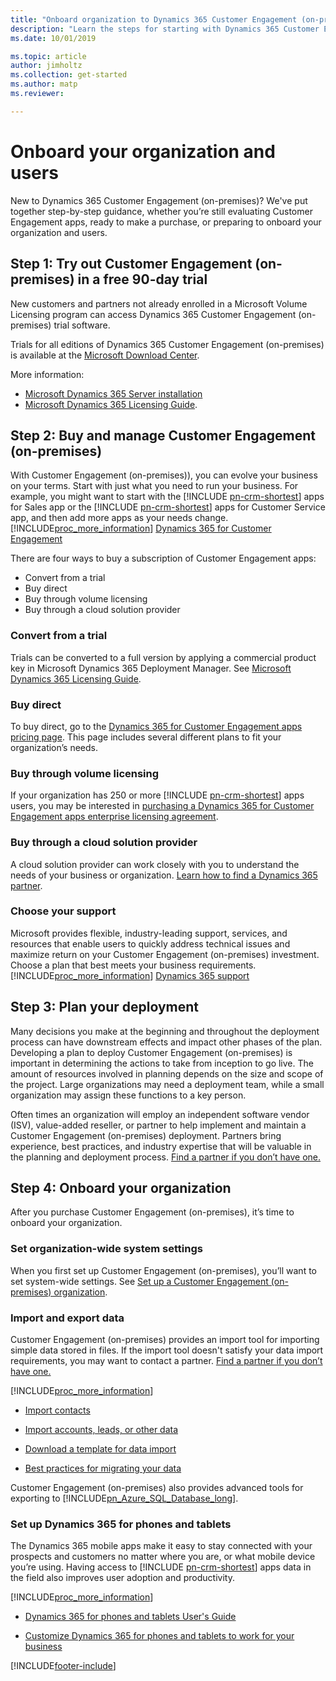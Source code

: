 ```yaml
---
title: "Onboard organization to Dynamics 365 Customer Engagement (on-premises)"
description: "Learn the steps for starting with Dynamics 365 Customer Engagement (on-premises), from buying a subscription to onboarding your organization and users."
ms.date: 10/01/2019

ms.topic: article
author: jimholtz
ms.collection: get-started
ms.author: matp
ms.reviewer: 

---
```


# Onboard your organization and users

New to Dynamics 365 Customer Engagement (on-premises)? We've put together step-by-step guidance, whether you’re still evaluating Customer Engagement apps, ready to make a purchase, or preparing to onboard your organization and users.  
  
## Step 1: Try out Customer Engagement (on-premises) in a free 90-day trial  
New customers and partners not already enrolled in a Microsoft Volume Licensing program can access Dynamics 365 Customer Engagement (on-premises) trial software.

Trials for all editions of Dynamics 365 Customer Engagement (on-premises) is available at the [Microsoft Download Center](https://go.microsoft.com/fwlink/?linkid=2025342).

More information:
- [Microsoft Dynamics 365 Server installation](../deploy/microsoft-dynamics-365-server-installation.md)
- [Microsoft Dynamics 365 Licensing Guide](https://go.microsoft.com/fwlink/?LinkId=866544).

  
## Step 2: Buy and manage Customer Engagement (on-premises)   
 With Customer Engagement (on-premises)), you can evolve your business on your terms. Start with just what you need to run your business. For example, you might want to start with the [!INCLUDE [pn-crm-shortest](../includes/pn-crm-shortest.md)] apps for Sales app or the [!INCLUDE [pn-crm-shortest](../includes/pn-crm-shortest.md)] apps for Customer Service app, and then add more apps as your needs change. [!INCLUDE[proc_more_information](../includes/proc-more-information.md)] [Dynamics 365 for Customer Engagement](https://www.microsoft.com/dynamics365/home)  
  
 There are four ways to buy a subscription of Customer Engagement apps:  
  
-   Convert from a trial  
-   Buy direct  
-   Buy through volume licensing  
-   Buy through a cloud solution provider  


### Convert from a trial  
Trials can be converted to a full version by applying a commercial product key in Microsoft Dynamics 365 Deployment Manager. See [Microsoft Dynamics 365 Licensing Guide](https://go.microsoft.com/fwlink/?LinkId=866544).

### Buy direct  
 To buy direct, go to the [Dynamics 365 for Customer Engagement apps pricing page](https://www.microsoft.com/dynamics365/pricing). This page includes several different plans to fit your organization’s needs.  

### Buy through volume licensing  
 If your organization has 250 or more [!INCLUDE [pn-crm-shortest](../includes/pn-crm-shortest.md)] apps users, you may be interested in [purchasing a Dynamics 365 for Customer Engagement apps enterprise licensing agreement](https://www.microsoft.com/licensing).  
  
### Buy through a cloud solution provider  
 A cloud solution provider can work closely with you to understand the needs of your business or organization. [Learn how to find a Dynamics 365 partner](/partner-center/).  
  
### Choose your support  
 Microsoft provides flexible, industry-leading support, services, and resources that enable users to quickly address technical issues and maximize return on your Customer Engagement (on-premises) investment. Choose a plan that best meets your business requirements. [!INCLUDE[proc_more_information](../includes/proc-more-information.md)] [Dynamics 365 support](https://www.microsoft.com/dynamics365/support)  

## Step 3: Plan your deployment 
 Many decisions you make at the beginning and throughout the deployment process can have downstream effects and impact other phases of the plan. Developing a plan to deploy Customer Engagement (on-premises) is important in determining the actions to take from inception to go live. The amount of resources involved in planning depends on the size and scope of the project. Large organizations may need a deployment team, while a small organization may assign these functions to a key person.  
  
 Often times an organization will employ an independent software vendor (ISV), value-added reseller, or partner to help implement and maintain a Customer Engagement (on-premises) deployment. Partners bring experience, best practices, and industry expertise that will be valuable in the planning and deployment process. [Find a partner if you don’t have one.](https://partnercenter.microsoft.com/pcv/search)  
  
## Step 4: Onboard your organization  
 After you purchase Customer Engagement (on-premises), it’s time to onboard your organization.  
  
### Set organization-wide system settings  
 When you first set up Customer Engagement (on-premises), you’ll want to set system-wide settings. See [Set up a Customer Engagement (on-premises) organization](set-up-a-dynamics-365-organization.md).   
  
 
### Import and export data  
Customer Engagement (on-premises) provides an import tool for importing simple data stored in files. If the import tool doesn't satisfy your data import requirements, you may want to contact a partner. [Find a partner if you don’t have one.](https://partnercenter.microsoft.com/pcv/search)  
  
[!INCLUDE[proc_more_information](../includes/proc-more-information.md)]
  
-   [Import contacts](../basics/import-contacts.md)  
  
-   [Import accounts, leads, or other data](../basics/import-accounts-leads-other-data.md)  
  
-   [Download a template for data import](../admin/download-template-data-import.md)  
  
-   [Best practices for migrating your data](/dynamics/s-e/)  
  
Customer Engagement (on-premises) also provides advanced tools for exporting to [!INCLUDE[pn_Azure_SQL_Database_long](../includes/pn-azure-sql-database-long.md)]. 
  
### Set up Dynamics 365 for phones and tablets  
 The Dynamics 365 mobile apps make it easy to stay connected with your prospects and customers no matter where you are, or what mobile device you’re using. Having access to [!INCLUDE [pn-crm-shortest](../includes/pn-crm-shortest.md)] apps data in the field also improves user adoption and productivity.  
  
[!INCLUDE[proc_more_information](../includes/proc-more-information.md)]
  
- [Dynamics 365 for phones and tablets User's Guide](../basics/dynamics-365-phones-tablets-users-guide-onprem.md)  
  
- [Customize Dynamics 365 for phones and tablets to work for your business](../customize/customize-phones-tablets.md)




[!INCLUDE[footer-include](../../../includes/footer-banner.md)]
